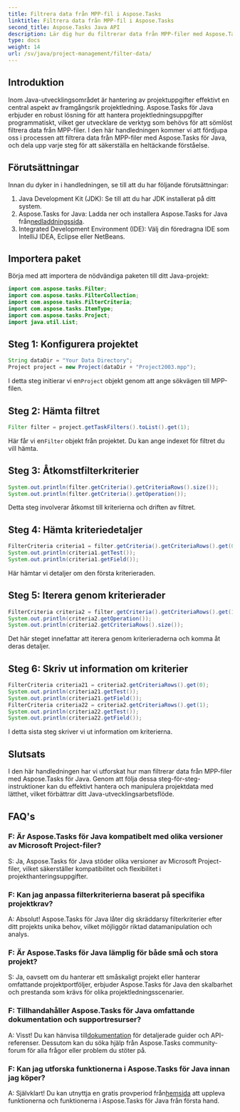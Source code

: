 ```yaml
---
title: Filtrera data från MPP-fil i Aspose.Tasks
linktitle: Filtrera data från MPP-fil i Aspose.Tasks
second_title: Aspose.Tasks Java API
description: Lär dig hur du filtrerar data från MPP-filer med Aspose.Tasks för Java. Förbättra ditt arbetsflöde för projektledning utan ansträngning.
type: docs
weight: 14
url: /sv/java/project-management/filter-data/
---
```

## Introduktion
Inom Java-utvecklingsområdet är hantering av projektuppgifter effektivt en central aspekt av framgångsrik projektledning. Aspose.Tasks för Java erbjuder en robust lösning för att hantera projektledningsuppgifter programmatiskt, vilket ger utvecklare de verktyg som behövs för att sömlöst filtrera data från MPP-filer. I den här handledningen kommer vi att fördjupa oss i processen att filtrera data från MPP-filer med Aspose.Tasks för Java, och dela upp varje steg för att säkerställa en heltäckande förståelse.
## Förutsättningar
Innan du dyker in i handledningen, se till att du har följande förutsättningar:
1. Java Development Kit (JDK): Se till att du har JDK installerat på ditt system.
2.  Aspose.Tasks for Java: Ladda ner och installera Aspose.Tasks for Java från[nedladdningssida](https://releases.aspose.com/tasks/java/).
3. Integrated Development Environment (IDE): Välj din föredragna IDE som IntelliJ IDEA, Eclipse eller NetBeans.

## Importera paket
Börja med att importera de nödvändiga paketen till ditt Java-projekt:
```java
import com.aspose.tasks.Filter;
import com.aspose.tasks.FilterCollection;
import com.aspose.tasks.FilterCriteria;
import com.aspose.tasks.ItemType;
import com.aspose.tasks.Project;
import java.util.List;
```

## Steg 1: Konfigurera projektet
```java
String dataDir = "Your Data Directory";
Project project = new Project(dataDir + "Project2003.mpp");
```
 I detta steg initierar vi en`Project` objekt genom att ange sökvägen till MPP-filen.
## Steg 2: Hämta filtret
```java
Filter filter = project.getTaskFilters().toList().get(1);
```
 Här får vi en`Filter` objekt från projektet. Du kan ange indexet för filtret du vill hämta.
## Steg 3: Åtkomstfilterkriterier
```java
System.out.println(filter.getCriteria().getCriteriaRows().size());
System.out.println(filter.getCriteria().getOperation());
```
Detta steg involverar åtkomst till kriterierna och driften av filtret.
## Steg 4: Hämta kriteriedetaljer
```java
FilterCriteria criteria1 = filter.getCriteria().getCriteriaRows().get(0);
System.out.println(criteria1.getTest());
System.out.println(criteria1.getField());
```
Här hämtar vi detaljer om den första kriterieraden.
## Steg 5: Iterera genom kriterierader
```java
FilterCriteria criteria2 = filter.getCriteria().getCriteriaRows().get(1);
System.out.println(criteria2.getOperation());
System.out.println(criteria2.getCriteriaRows().size());
```
Det här steget innefattar att iterera genom kriterieraderna och komma åt deras detaljer.
## Steg 6: Skriv ut information om kriterier
```java
FilterCriteria criteria21 = criteria2.getCriteriaRows().get(0);
System.out.println(criteria21.getTest());
System.out.println(criteria21.getField());
FilterCriteria criteria22 = criteria2.getCriteriaRows().get(1);
System.out.println(criteria22.getTest());
System.out.println(criteria22.getField());
```
I detta sista steg skriver vi ut information om kriterierna.

## Slutsats
I den här handledningen har vi utforskat hur man filtrerar data från MPP-filer med Aspose.Tasks för Java. Genom att följa dessa steg-för-steg-instruktioner kan du effektivt hantera och manipulera projektdata med lätthet, vilket förbättrar ditt Java-utvecklingsarbetsflöde.
## FAQ's
### F: Är Aspose.Tasks för Java kompatibelt med olika versioner av Microsoft Project-filer?
S: Ja, Aspose.Tasks för Java stöder olika versioner av Microsoft Project-filer, vilket säkerställer kompatibilitet och flexibilitet i projekthanteringsuppgifter.
### F: Kan jag anpassa filterkriterierna baserat på specifika projektkrav?
A: Absolut! Aspose.Tasks för Java låter dig skräddarsy filterkriterier efter ditt projekts unika behov, vilket möjliggör riktad datamanipulation och analys.
### F: Är Aspose.Tasks för Java lämplig för både små och stora projekt?
S: Ja, oavsett om du hanterar ett småskaligt projekt eller hanterar omfattande projektportföljer, erbjuder Aspose.Tasks för Java den skalbarhet och prestanda som krävs för olika projektledningsscenarier.
### F: Tillhandahåller Aspose.Tasks för Java omfattande dokumentation och supportresurser?
 A: Visst! Du kan hänvisa till[dokumentation](https://reference.aspose.com/tasks/java/) för detaljerade guider och API-referenser. Dessutom kan du söka hjälp från Aspose.Tasks community-forum för alla frågor eller problem du stöter på.
### F: Kan jag utforska funktionerna i Aspose.Tasks för Java innan jag köper?
 A: Självklart! Du kan utnyttja en gratis provperiod från[hemsida](https://releases.aspose.com/) att uppleva funktionerna och funktionerna i Aspose.Tasks för Java från första hand.